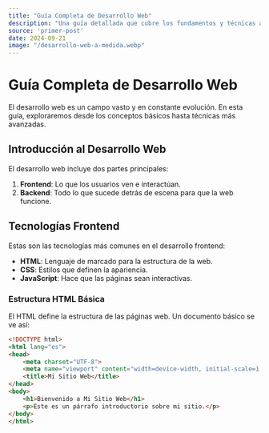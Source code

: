 ```yaml
---
title: "Guía Completa de Desarrollo Web"
description: "Una guía detallada que cubre los fundamentos y técnicas avanzadas de desarrollo web."
source: 'primer-post'
date: 2024-09-21
image: "/desarrollo-web-a-medida.webp"
---
```


# Guía Completa de Desarrollo Web

El desarrollo web es un campo vasto y en constante evolución. En esta guía, exploraremos desde los conceptos básicos hasta técnicas más avanzadas.

## Introducción al Desarrollo Web

El desarrollo web incluye dos partes principales:

1. **Frontend**: Lo que los usuarios ven e interactúan.
2. **Backend**: Todo lo que sucede detrás de escena para que la web funcione.

## Tecnologías Frontend

Estas son las tecnologías más comunes en el desarrollo frontend:

- **HTML**: Lenguaje de marcado para la estructura de la web.
- **CSS**: Estilos que definen la apariencia.
- **JavaScript**: Hace que las páginas sean interactivas.

### Estructura HTML Básica

El HTML define la estructura de las páginas web. Un documento básico se ve así:

```html
<!DOCTYPE html>
<html lang="es">
<head>
    <meta charset="UTF-8">
    <meta name="viewport" content="width=device-width, initial-scale=1.0">
    <title>Mi Sitio Web</title>
</head>
<body>
    <h1>Bienvenido a Mi Sitio Web</h1>
    <p>Este es un párrafo introductorio sobre mi sitio.</p>
</body>
</html>
